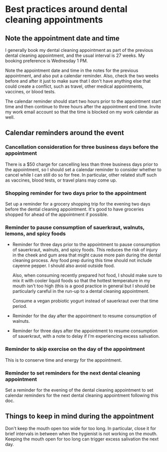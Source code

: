 # Best practices around dental cleaning appointments

## Note the appointment date and time

I generally book my dental cleaning appointment as part of the
previous dental cleaning appointment, and the usual interval is 27
weeks. My booking preference is Wednesday 1 PM.

Note the appointment date and time in the notes for the previous
appointment, and also put a calendar reminder. Also, check the two
weeks before and after it just to make sure that I don't have anything
else that could create a conflict, such as travel, other medical
appointments, vaccines, or blood tests.

The calendar reminder should start two hours prior to the appointment
start time and then continue to three hours after the appointment end
time. Invite my work email account so that the time is blocked on my
work calendar as well.

## Calendar reminders around the event

### Cancellation consideration for three business days before the appointment

There is a $50 charge for cancelling less than three business days
prior to the appointment, so I should set a calendar reminder to
consider whether to cancel while I can still do so for free. In
particular, other related stuff such as vaccines, blood tests, or
travel plans may come up.

### Shopping reminder for two days prior to the appointment

Set up a reminder for a grocery shopping trip for the evening two days
before the dental cleaning appointment. It's good to have groceries
shopped for ahead of the appointment if possible.

### Reminder to pause consumption of sauerkraut, walnuts, lemons, and spicy foods

* Reminder for three days prior to the appointment to pause
  consumption of sauerkraut, walnuts, and spicy foods. This reduces
  the risk of injury in the cheek and gum area that might cause more
  pain during the dental cleaning process. Any food prep during this
  time should not include cayenne pepper. I should also avoid outside
  food.

  Also, when consuming recently prepared hot food, I should make sure
  to mix it with cooler liquid foods so that the hottest temperature
  in my mouth isn't too high (this is a good practice in general but I
  should be particularly careful in the run-up to a dental cleaning
  appointment.

  Consume a vegan probiotic yogurt instead of sauerkraut over that
  time period.

* Reminder for the day after the appointment to resume consumption of
  walnuts.

* Reminder for three days after the appointment to resume consumption
  of sauerkraut, with a note to delay if I'm experiencing excess
  salivation.

### Reminder to skip exercise on the day of the appointment

This is to conserve time and energy for the appointment.

### Reminder to set reminders for the next dental cleaning appointment

Set a reminder for the evening of the dental cleaning appointment to
set calendar reminders for the next dental cleaning appointment
following this doc.

## Things to keep in mind during the appointment

Don't keep the mouth open too wide for too long. In particular, close
it for brief intervals in between when the hygienist is not working on
the mouth. Keeping the mouth open for too long can trigger excess
salivation the next day.
